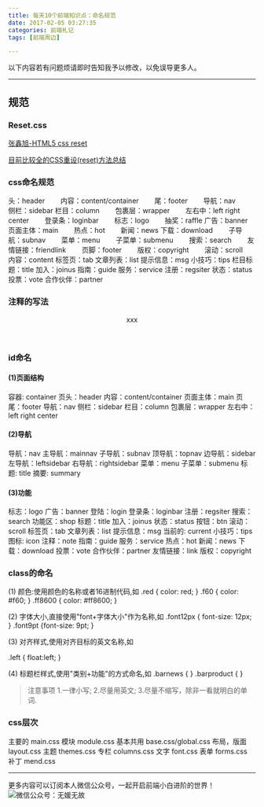 ```yaml
---
title: 每天10个前端知识点：命名规范
date: 2017-02-05 03:27:35
categories: 前端札记
tags: [前端周边]

---
```


以下内容若有问题烦请即时告知我予以修改，以免误导更多人。




---


## 规范
### Reset.css
[张鑫旭-HTML5 css reset](http://www.zhangxinxu.com/wordpress/2010/08/html5-css-reset/)

[目前比较全的CSS重设(reset)方法总结](http://www.cnblogs.com/hnyei/archive/2011/10/04/2198779.html)

<!-- more -->


### css命名规范

头：header　　 
内容：content/container　　 
尾：footer　　 
导航：nav　　 
侧栏：sidebar 
栏目：column　　 
包裹层：wrapper　　 
左右中：left right center　　 
登录条：loginbar　　 
标志：logo　　 
抽奖：raffle
广告：banner　　 
页面主体：main　　 
热点：hot　　 
新闻：news 
下载：download　　 
子导航：subnav　　 
菜单：menu　　 
子菜单：submenu　　 
搜索：search　　 
友情链接：friendlink　　 
页脚：footer　　 
版权：copyright　　 
滚动：scroll　　 
内容：content 
标签页：tab 
文章列表：list 
提示信息：msg 
小技巧：tips 
栏目标题：title 
加入：joinus 
指南：guide 
服务：service 
注册：regsiter 
状态：status 
投票：vote 
合作伙伴：partner 

### 注释的写法 

<!-- header -->
<header>xxx</header>

<!-- end header -->

### id命名 

#### (1)页面结构 

容器: container 
页头：header 
内容：content/container 
页面主体：main 
页尾：footer 
导航：nav 
侧栏：sidebar 
栏目：column 
包裹层：wrapper 
左右中：left right center 

#### (2)导航 

导航：nav 
主导航：mainnav 
子导航：subnav 
顶导航：topnav 
边导航：sidebar 
左导航：leftsidebar 
右导航：rightsidebar 
菜单：menu 
子菜单：submenu 
标题: title 
摘要: summary 

#### (3)功能 
标志：logo 
广告：banner 
登陆：login 
登录条：loginbar 
注册：regsiter 
搜索：search 
功能区：shop 
标题：title 
加入：joinus 
状态：status 
按钮：btn 
滚动：scroll 
标签页：tab 
文章列表：list 
提示信息：msg 
当前的: current 
小技巧：tips 
图标: icon 
注释：note 
指南：guide 
服务：service 
热点：hot 
新闻：news 
下载：download 
投票：vote 
合作伙伴：partner 
友情链接：link 
版权：copyright 

### class的命名 

(1) 颜色:使用颜色的名称或者16进制代码,如 
.red { color: red; } 
.f60 { color: #f60; } 
.ff8600 { color: #ff8600; } 

(2) 字体大小,直接使用"font+字体大小"作为名称,如 
.font12px { font-size: 12px; } 
.font9pt {font-size: 9pt; } 

(3) 对齐样式,使用对齐目标的英文名称,如 

.left { float:left; } 

(4) 标题栏样式,使用"类别+功能"的方式命名,如 
.barnews { } 
.barproduct { } 

> 注意事项 
1.一律小写; 
2.尽量用英文; 
3.尽量不缩写，除非一看就明白的单词.

### css层次
主要的 main.css
模块 module.css 
基本共用 base.css/global.css
布局，版面 layout.css 
主题 themes.css 
专栏 columns.css 
文字 font.css 
表单 forms.css 
补丁 mend.css 


---
更多内容可以订阅本人微信公众号，一起开启前端小白进阶的世界！
![微信公众号：无媛无故](http://ww1.sinaimg.cn/large/006tNc79gy1g59sd1aky1j325s0m80xf.jpg)
